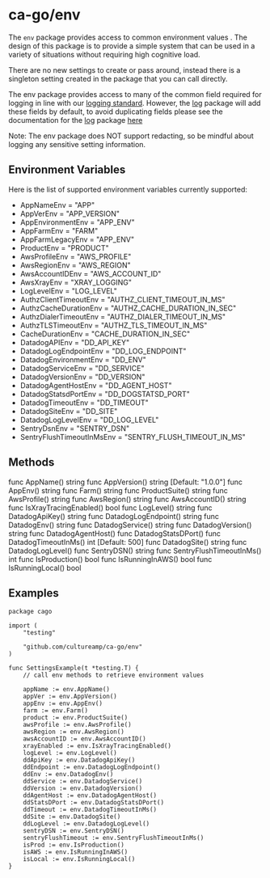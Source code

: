 # ca-go/env

The `env` package provides access to common environment values . The design of this package is to provide a simple system that can be used in a variety of situations without requiring high cognitive load.

There are no new settings to create or pass around, instead there is a singleton setting created in the package that you can call directly.

The env package provides access to many of the common field required for logging in line with our [logging standard](https://cultureamp.atlassian.net/wiki/spaces/TV/pages/3114598406/Logging+Standard).
However, the [log](../log) package will add these fields by default, to avoid duplicating fields please see the documentation for the [log](../log) package [here](../log/LOGGER.md)

Note: The env package does NOT support redacting, so be mindful about logging any sensitive setting information.

## Environment Variables

Here is the list of supported environment variables currently supported:
- AppNameEnv        = "APP"
- AppVerEnv         = "APP_VERSION"
- AppEnvironmentEnv = "APP_ENV"
- AppFarmEnv        = "FARM"
- AppFarmLegacyEnv  = "APP_ENV"
- ProductEnv        = "PRODUCT"
- AwsProfileEnv   = "AWS_PROFILE"
- AwsRegionEnv    = "AWS_REGION"
- AwsAccountIDEnv = "AWS_ACCOUNT_ID"
- AwsXrayEnv      = "XRAY_LOGGING"
- LogLevelEnv = "LOG_LEVEL"
- AuthzClientTimeoutEnv = "AUTHZ_CLIENT_TIMEOUT_IN_MS"
- AuthzCacheDurationEnv = "AUTHZ_CACHE_DURATION_IN_SEC"
- AuthzDialerTimeoutEnv = "AUTHZ_DIALER_TIMEOUT_IN_MS"
- AuthzTLSTimeoutEnv    = "AUTHZ_TLS_TIMEOUT_IN_MS"
- CacheDurationEnv = "CACHE_DURATION_IN_SEC"
- DatadogAPIEnv         = "DD_API_KEY"
- DatadogLogEndpointEnv = "DD_LOG_ENDPOINT"
- DatadogEnvironmentEnv = "DD_ENV"
- DatadogServiceEnv     = "DD_SERVICE"
- DatadogVersionEnv     = "DD_VERSION"
- DatadogAgentHostEnv   = "DD_AGENT_HOST"
- DatadogStatsdPortEnv  = "DD_DOGSTATSD_PORT"
- DatadogTimeoutEnv     = "DD_TIMEOUT"
- DatadogSiteEnv        = "DD_SITE"
- DatadogLogLevelEnv    = "DD_LOG_LEVEL"
- SentryDsnEnv              = "SENTRY_DSN"
- SentryFlushTimeoutInMsEnv = "SENTRY_FLUSH_TIMEOUT_IN_MS"


## Methods

func AppName() string
func AppVersion() string [Default: "1.0.0"]
func AppEnv() string
func Farm() string
func ProductSuite() string
func AwsProfile() string
func AwsRegion() string
func AwsAccountID() string
func IsXrayTracingEnabled() bool
func LogLevel() string
func DatadogApiKey() string
func DatadogLogEndpoint() string
func DatadogEnv() string
func DatadogService() string
func DatadogVersion() string
func DatadogAgentHost()
func DatadogStatsDPort()
func DatadogTimeoutInMs() int [Default: 500]
func DatadogSite() string
func DatadogLogLevel()
func SentryDSN() string
func SentryFlushTimeoutInMs() int
func IsProduction() bool
func IsRunningInAWS() bool
func IsRunningLocal() bool


## Examples
```
package cago

import (
	"testing"

	"github.com/cultureamp/ca-go/env"
)

func SettingsExample(t *testing.T) {
	// call env methods to retrieve environment values

	appName := env.AppName()
	appVer := env.AppVersion()
	appEnv := env.AppEnv()
	farm := env.Farm()
	product := env.ProductSuite()
	awsProfile := env.AwsProfile()
	awsRegion := env.AwsRegion()
	awsAccountID := env.AwsAccountID()
	xrayEnabled := env.IsXrayTracingEnabled()
	logLevel := env.LogLevel()
	ddApiKey := env.DatadogApiKey()
	ddEndpoint := env.DatadogLogEndpoint()
	ddEnv := env.DatadogEnv()
	ddService := env.DatadogService()
	ddVersion := env.DatadogVersion()
	ddAgentHost := env.DatadogAgentHost()
	ddStatsDPort := env.DatadogStatsDPort()
	ddTimeout := env.DatadogTimeoutInMs()
	ddSite := env.DatadogSite()
	ddLogLevel := env.DatadogLogLevel()
	sentryDSN := env.SentryDSN()
	sentryFlushTimeout := env.SentryFlushTimeoutInMs()
	isProd := env.IsProduction()
	isAWS := env.IsRunningInAWS()
	isLocal := env.IsRunningLocal()
}
```
